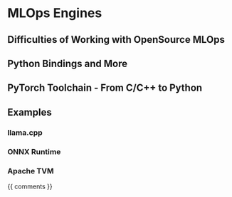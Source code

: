 # MLOps Engines

## Difficulties of Working with OpenSource MLOps

## Python Bindings and More

## PyTorch Toolchain - From C/C++ to Python

## Examples

### llama.cpp

### ONNX Runtime

### Apache TVM

{{ comments }}
